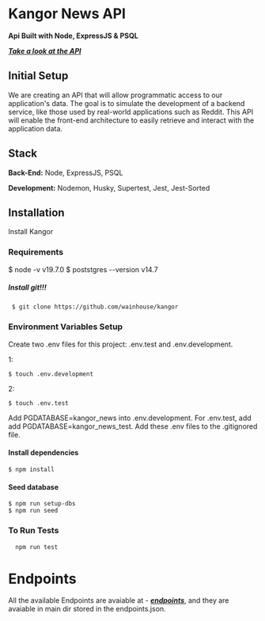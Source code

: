 # Kangor News API

**Api Built with Node, ExpressJS & PSQL**

**_[Take a look at the API](https://kangor.onrender.com/api/)_**

## Initial Setup

We are creating an API that will allow programmatic access to our application's data. The goal is to simulate the development of a backend service, like those used by real-world applications such as Reddit. This API will enable the front-end architecture to easily retrieve and interact with the application data.

## Stack

**Back-End:** Node, ExpressJS, PSQL

**Development:** Nodemon, Husky, Supertest, Jest, Jest-Sorted

## Installation

Install Kangor

### Requirements

$ node -v
v19.7.0
$ poststgres --version
v14.7 

##### Install **git**!!!

```bash
 $ git clone https://github.com/wainhouse/kangor
```
### Environment Variables Setup

 Create two .env files for this project: .env.test and .env.development. 

 1:

```
$ touch .env.development
```

2:

```
$ touch .env.test
```

 Add PGDATABASE=kangor_news into .env.development. For .env.test, add add PGDATABASE=kangor_news_test. Add these .env files to the .gitignored file.


#### Install dependencies

```
$ npm install
```

#### Seed database

```
$ npm run setup-dbs
$ npm run seed
```

### To Run Tests

```bash
  npm run test
```

# Endpoints

All the available Endpoints are avaiable at - **_[endpoints](https://kangor.onrender.com/api/)_**, and they are avaiable in main dir stored in the endpoints.json.
